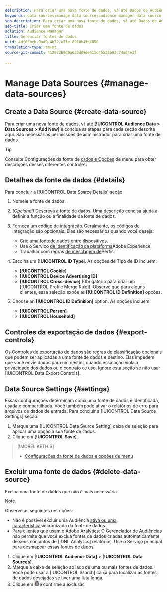 ```yaml
---
description: Para criar uma nova fonte de dados, vá até Dados de Audiência > Fontes de dados > Adicionar novo e conclua as etapas para cada seção descrita aqui. São necessárias permissões de administrador para criar uma fonte de dados.
keywords: data sources;manage data source;audience manager data source
seo-description: Para criar uma nova fonte de dados, vá até Dados de Audiência > Fontes de dados > Adicionar novo e conclua as etapas para cada seção descrita aqui. São necessárias permissões de administrador para criar uma fonte de dados.
seo-title: Criar uma fonte de dados
solution: Audience Manager
title: Gerenciar fontes de dados
uuid: 4df65bcb-9ad9-4b72-a71e-8918b43d4850
translation-type: tm+mt
source-git-commit: 412972b9d9a633d09de411c46528b93c74a64e3f

---
```



# Manage Data Sources {#manage-data-sources}

## Create a Data Source {#create-data-source}

Para criar uma nova fonte de dados, vá até **[!UICONTROL Audience Data > Data Sources > Add New]** e conclua as etapas para cada seção descrita aqui. São necessárias permissões de administrador para criar uma fonte de dados.

<!-- create-datasource.xml -->

>[!TIP]
>
>Consulte Configurações da fonte de [dados e Opções](../features/datasources-list-and-settings.md#settings-menu-options) de menu para obter descrições desses diferentes controles.

## Detalhes da fonte de dados {#details}

Para concluir a [!UICONTROL Data Source Details] seção:

1. Nomeie a fonte de dados.
1. *(Opcional)* Descreva a fonte de dados. Uma descrição concisa ajuda a definir a função ou a finalidade da fonte de dados.
1. Forneça um código de integração. Geralmente, os códigos de integração são opcionais. Eles são necessários quando você deseja:

   * [Crie uma fonte](../features/profile-merge-rules/merge-rules-start.md#create-data-source)de dados entre dispositivos.
   * Use o Serviço [de identificação da plataforma](https://docs.adobe.com/content/help/en/id-service/using/home.html)Adobe Experience.
   * Trabalhar com regras [de mesclagem de](../features/profile-merge-rules/merge-rules-start.md)Perfis.

1. Escolha um **[!UICONTROL ID Type]**. As opções de Tipo de ID incluem:

   * **[!UICONTROL Cookie]**
   * **[!UICONTROL Device Advertising ID]**
   * **[!UICONTROL Cross-device]** (Obrigatório para criar um [!UICONTROL Profile Merge Rule]). Observe que para alguns clientes, essa seleção expõe as **[!UICONTROL ID Definition]** opções.

1. Choose an **[!UICONTROL ID Definition]** option. As opções incluem:

   * **[!UICONTROL Person]**
   * **[!UICONTROL Household]**

## Controles da exportação de dados {#export-controls}

[Os Controles](../features/data-export-controls.md) de exportação de dados são regras de classificação opcionais que podem ser aplicadas a uma fonte de dados e destino. Elas impedem que você envie dados para um destino quando essa ação viola a privacidade dos dados ou o contrato de uso. Ignore esta seção se não usar [!UICONTROL Data Export Controls].

## Data Source Settings {#settings}

Essas configurações determinam como uma fonte de dados é identificada, usada e compartilhada. Você também pode ativar o relatórios de erro para arquivos de dados de entrada. Para concluir a [!UICONTROL Data Source Settings] seção:

1. Marque uma [!UICONTROL Data Source Setting] caixa de seleção para aplicar uma opção à sua fonte de dados.
2. Clique em **[!UICONTROL Save]**.

>[!MORELIKETHIS]
>
>* [Configurações da fonte de dados e opções de menu](../features/datasources-list-and-settings.md#settings-menu-options)


## Excluir uma fonte de dados {#delete-data-source}

<!-- t_datasource_delete.xml -->

Exclua uma fonte de dados que não é mais necessária.

>[!NOTE]
>
>Observe as seguintes restrições:
>
>* Não é possível excluir uma Audiência [ativa ou uma característica](../features/traits/client-activity-synced-audience-traits.md)sincronizada da fonte de dados.
>* Para clientes que usam o Adobe Analytics: O Gerenciador de Audiências não permite que você exclua fontes de dados criadas automaticamente de seus conjuntos de [!DNL Analytics] relatórios. Use o Serviço [](https://docs.adobe.com/content/help/en/core-services/interface/about-core-services/core-services-landing.html) principal para desmapear essas fontes de dados.


1. Clique em **[!UICONTROL Audience Data]** > **[!UICONTROL Data Sources]**.
1. Marque a caixa de seleção ao lado de uma ou mais fontes de dados.
Você pode usar a [!UICONTROL Search] caixa para localizar as fontes de dados desejadas se tiver uma lista longa.
1. Clique em ![](assets/icon_trash.png)e confirme a exclusão.